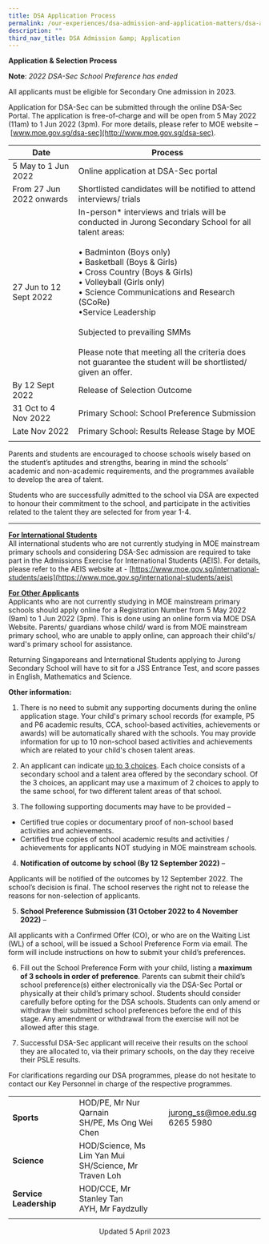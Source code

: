 ```yaml
---
title: DSA Application Process
permalink: /our-experiences/dsa-admission-and-application-matters/dsa-application-process/
description: ""
third_nav_title: DSA Admission &amp; Application
---
```

**Application &amp; Selection Process**

**Note**: *2022 DSA-Sec School Preference has ended*

All applicants must be eligible for Secondary One admission in 2023.

Application for DSA-Sec can be submitted through the online DSA-Sec Portal. The application is free-of-charge and will be open from 5 May 2022 (11am) to 1 Jun 2022 (3pm). For more details, please refer to MOE website –&nbsp;[www.moe.gov.sg/dsa-sec](http://www.moe.gov.sg/dsa-sec).

| Date | Process |
|---|---|
| 5 May to 1 Jun 2022 | Online application at DSA-Sec portal |
| From 27 Jun 2022 onwards | Shortlisted candidates will be notified to attend interviews/ trials |
| 27 Jun to 12 Sept 2022 | In-person* interviews and trials will be conducted in Jurong Secondary School for all talent areas:<br><br>• Badminton (Boys only)<br>• Basketball (Boys &amp; Girls)<br>• Cross Country (Boys &amp; Girls)<br>• Volleyball (Girls only)<br>• Science Communications and Research (SCoRe)<br>•Service Leadership<br><br>Subjected to prevailing SMMs<br><br>Please note that meeting all the criteria does not guarantee the student will be shortlisted/ given an offer. |
| By 12 Sept 2022 | Release of Selection Outcome |
| 31 Oct to 4 Nov 2022 | Primary School: School Preference Submission |
| Late Nov 2022 | Primary School: Results Release Stage by MOE |
| | |

Parents and students are encouraged to choose schools wisely based on the student’s aptitudes and strengths, bearing in mind the schools’ academic and non-academic requirements, and the programmes available to develop the area of talent.

Students who are successfully admitted to the school via DSA are expected to honour their commitment to the school, and participate in the activities related to the talent they are selected for from year 1-4.

-----

<u><strong> For International Students </strong></u><br>
All international students who are not currently studying in MOE mainstream primary schools and considering DSA-Sec admission are required to take part in the Admissions Exercise for International Students (AEIS). For details, please refer to the AEIS website at -&nbsp;[https://www.moe.gov.sg/international-students/aeis](https://www.moe.gov.sg/international-students/aeis)

<u><strong> For Other Applicants </strong></u><br>
Applicants who are not currently studying in MOE mainstream primary schools should apply online for a Registration Number from 5 May 2022 (9am) to 1 Jun 2022 (3pm). This is done using an online form via MOE DSA Website. Parents/ guardians whose child/ ward is from MOE mainstream primary school, who are unable to apply online, can approach their child's/ ward's primary school for assistance.

Returning Singaporeans and International Students applying to Jurong Secondary School will have to sit for a JSS Entrance Test, and score passes in English, Mathematics and Science.

**Other information:**

1.  There is no need to submit any supporting documents during the online application stage. Your child's primary school records (for example, P5 and P6 academic results, CCA, school-based activities, achievements or awards) will be automatically shared with the schools. You may provide information for up to 10 non-school based activities and achievements which are related to your child's chosen talent areas.

2.  An applicant can indicate&nbsp;<u>up to 3 choices</u>. Each choice consists of a secondary school and a talent area offered by the secondary school. Of the 3 choices, an applicant may use a maximum of 2 choices to apply to the same school, for two different talent areas of that school.

3.  The following supporting documents may have to be provided –

*   Certified true copies or documentary proof of non-school based activities and achievements.
*   Certified true copies of school academic results and activities / achievements for applicants NOT studying in MOE mainstream schools.

4.  **Notification of outcome by school (By 12 September 2022)**&nbsp;–

Applicants will be notified of the outcomes by 12 September 2022. The school’s decision is final. The school reserves the right not to release the reasons for non-selection of applicants.

5.  **School Preference Submission (31 October 2022 to 4 November 2022)**&nbsp;–

All applicants with a Confirmed Offer (CO), or who are on the Waiting List (WL) of a school, will be issued a School Preference Form via email. The form will include instructions on how to submit your child’s preferences.

6.  Fill out the School Preference Form with your child, listing a&nbsp;**maximum of 3 schools in order of preference**. Parents can submit their child’s school preference(s) either electronically via the DSA-Sec Portal or physically at their child’s primary school. Students should consider carefully before opting for the DSA schools. Students can only amend or withdraw their submitted school preferences before the end of this stage. Any amendment or withdrawal from the exercise will not be allowed after this stage.

7.  Successful DSA-Sec applicant will receive their results on the school they are allocated to, via their primary schools, on the day they receive their PSLE results.

For clarifications regarding our DSA programmes, please do not hesitate to contact our Key Personnel in charge of the respective programmes.

|  |  |  |
|---|---|---|
| **Sports** | HOD/PE, Mr Nur Qarnain<br>SH/PE, Ms Ong Wei Chen | jurong_ss@moe.edu.sg<br>6265 5980 |
| **Science** | HOD/Science, Ms Lim Yan Mui<br>SH/Science, Mr Traven Loh |  |
| **Service Leadership** | HOD/CCE, Mr Stanley Tan<br>AYH, Mr Faydzully |  |
| | |

<center> Updated 5 April 2023 </center>